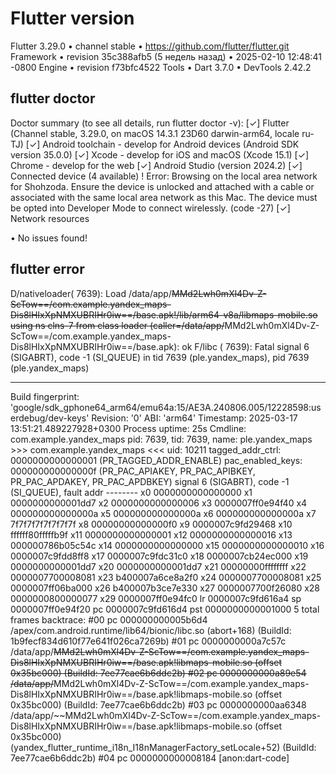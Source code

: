 # Flutter version

Flutter 3.29.0 • channel stable • https://github.com/flutter/flutter.git
Framework • revision 35c388afb5 (5 недель назад) • 2025-02-10 12:48:41 -0800
Engine • revision f73bfc4522
Tools • Dart 3.7.0 • DevTools 2.42.2

## flutter doctor

Doctor summary (to see all details, run flutter doctor -v):
[✓] Flutter (Channel stable, 3.29.0, on macOS 14.3.1 23D60 darwin-arm64, locale ru-TJ)
[✓] Android toolchain - develop for Android devices (Android SDK version 35.0.0)
[✓] Xcode - develop for iOS and macOS (Xcode 15.1)
[✓] Chrome - develop for the web
[✓] Android Studio (version 2024.2)
[✓] Connected device (4 available)
! Error: Browsing on the local area network for Shohzoda. Ensure the device is unlocked and attached with a cable or associated with
the same local area network as this Mac.
The device must be opted into Developer Mode to connect wirelessly. (code -27)
[✓] Network resources

• No issues found!

## flutter error
D/nativeloader( 7639): Load /data/app/~~MMd2Lwh0mXl4Dv-Z-ScTow==/com.example.yandex_maps-Dis8lHIxXpNMXUBRIHr0iw==/base.apk!/lib/arm64-v8a/libmaps-mobile.so using ns clns-7 from class loader (caller=/data/app/~~MMd2Lwh0mXl4Dv-Z-ScTow==/com.example.yandex_maps-Dis8lHIxXpNMXUBRIHr0iw==/base.apk): ok
F/libc    ( 7639): Fatal signal 6 (SIGABRT), code -1 (SI_QUEUE) in tid 7639 (ple.yandex_maps), pid 7639 (ple.yandex_maps)
*** *** *** *** *** *** *** *** *** *** *** *** *** *** *** ***
Build fingerprint: 'google/sdk_gphone64_arm64/emu64a:15/AE3A.240806.005/12228598:userdebug/dev-keys'
Revision: '0'
ABI: 'arm64'
Timestamp: 2025-03-17 13:51:21.489227928+0300
Process uptime: 25s
Cmdline: com.example.yandex_maps
pid: 7639, tid: 7639, name: ple.yandex_maps  >>> com.example.yandex_maps <<<
uid: 10211
tagged_addr_ctrl: 0000000000000001 (PR_TAGGED_ADDR_ENABLE)
pac_enabled_keys: 000000000000000f (PR_PAC_APIAKEY, PR_PAC_APIBKEY, PR_PAC_APDAKEY, PR_PAC_APDBKEY)
signal 6 (SIGABRT), code -1 (SI_QUEUE), fault addr --------
x0  0000000000000000  x1  0000000000001dd7  x2  0000000000000006  x3  0000007ff0e94f40
x4  000000000000000a  x5  000000000000000a  x6  000000000000000a  x7  7f7f7f7f7f7f7f7f
x8  00000000000000f0  x9  0000007c9fd29468  x10 ffffff80fffffb9f  x11 0000000000000001
x12 0000000000000016  x13 000000786b05c54c  x14 0000000000000000  x15 0000000000000010
x16 0000007c9fdd8ff8  x17 0000007c9fdc31c0  x18 0000007cb24ec000  x19 0000000000001dd7
x20 0000000000001dd7  x21 00000000ffffffff  x22 0000007700008081  x23 b400007a6ce8a2f0
x24 0000007700008081  x25 0000007ff06ba000  x26 b400007b3ce7e330  x27 0000007700f26080
x28 0000000800000077  x29 0000007ff0e94fc0
lr  0000007c9fd616a4  sp  0000007ff0e94f20  pc  0000007c9fd616d4  pst 0000000000001000
5 total frames
backtrace:
#00 pc 000000000005b6d4  /apex/com.android.runtime/lib64/bionic/libc.so (abort+168) (BuildId: 1b9fecf834d610f77e641f026ca7269b)
#01 pc 0000000000a7c57c  /data/app/~~MMd2Lwh0mXl4Dv-Z-ScTow==/com.example.yandex_maps-Dis8lHIxXpNMXUBRIHr0iw==/base.apk!libmaps-mobile.so (offset 0x35bc000) (BuildId: 7ee77cae6b6ddc2b)
#02 pc 0000000000a89e54  /data/app/~~MMd2Lwh0mXl4Dv-Z-ScTow==/com.example.yandex_maps-Dis8lHIxXpNMXUBRIHr0iw==/base.apk!libmaps-mobile.so (offset 0x35bc000) (BuildId: 7ee77cae6b6ddc2b)
#03 pc 0000000000aa6348  /data/app/~~MMd2Lwh0mXl4Dv-Z-ScTow==/com.example.yandex_maps-Dis8lHIxXpNMXUBRIHr0iw==/base.apk!libmaps-mobile.so (offset 0x35bc000) (yandex_flutter_runtime_i18n_I18nManagerFactory_setLocale+52) (BuildId: 7ee77cae6b6ddc2b)
#04 pc 0000000000008184  [anon:dart-code]
